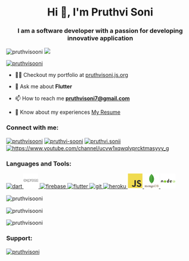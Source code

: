 <h1 align="center">Hi 👋, I'm Pruthvi Soni</h1>
<h3 align="center">I am a software developer with a passion for developing innovative application</h3>

<p align="left"> <img src="https://komarev.com/ghpvc/?username=pruthvisooni&label=Profile%20views&color=0e75b6&style=flat" alt="pruthvisooni" /> <img src="https://wakatime.com/badge/user/d4b6a03f-d30d-44ff-8e42-427244fd00ce.svg"/></p> 

<p align="left"> <a href="https://github.com/ryo-ma/github-profile-trophy"><img src="https://github-profile-trophy.vercel.app/?username=pruthvisooni&theme=onedark&margin-w=15" alt="pruthvisooni" /></a> </p>

- 👨‍💻 Checkout my portfolio at [pruthvisoni.js.org](https://pruthvisoni.js.org/)

- 💬 Ask me about **Flutter**

- 📫 How to reach me **pruthvisoni7@gmail.com**

- 📄 Know about my experiences [My Resume](https://shorturl.at/opzX6)

<h3 align="left">Connect with me:</h3>
<p align="left">
<a href="https://twitter.com/pruthvisooni" target="blank"><img align="center" src="https://raw.githubusercontent.com/rahuldkjain/github-profile-readme-generator/master/src/images/icons/Social/twitter.svg" alt="pruthvisooni" height="30" width="40" /></a>
<a href="https://linkedin.com/in/pruthvi-sooni" target="blank"><img align="center" src="https://raw.githubusercontent.com/rahuldkjain/github-profile-readme-generator/master/src/images/icons/Social/linked-in-alt.svg" alt="pruthvi-sooni" height="30" width="40" /></a>
<a href="https://instagram.com/pruthvi.sonii" target="blank"><img align="center" src="https://raw.githubusercontent.com/rahuldkjain/github-profile-readme-generator/master/src/images/icons/Social/instagram.svg" alt="pruthvi.sonii" height="30" width="40" /></a>
<a href="https://www.youtube.com/c/https://www.youtube.com/channel/ucvw1xqwqlvprcktmasyvy_g" target="blank"><img align="center" src="https://raw.githubusercontent.com/rahuldkjain/github-profile-readme-generator/master/src/images/icons/Social/youtube.svg" alt="https://www.youtube.com/channel/ucvw1xqwqlvprcktmasyvy_g" height="30" width="40" /></a>
</p>

<h3 align="left">Languages and Tools:</h3>
<p align="left"> <a href="https://dart.dev" target="_blank"> <img src="https://www.vectorlogo.zone/logos/dartlang/dartlang-icon.svg" alt="dart" width="40" height="40"/> </a> <a href="https://expressjs.com" target="_blank"> <img src="https://raw.githubusercontent.com/devicons/devicon/master/icons/express/express-original-wordmark.svg" alt="express" width="40" height="40"/> </a> <a href="https://firebase.google.com/" target="_blank"> <img src="https://www.vectorlogo.zone/logos/firebase/firebase-icon.svg" alt="firebase" width="40" height="40"/> </a> <a href="https://flutter.dev" target="_blank"> <img src="https://www.vectorlogo.zone/logos/flutterio/flutterio-icon.svg" alt="flutter" width="40" height="40"/> </a> <a href="https://git-scm.com/" target="_blank"> <img src="https://www.vectorlogo.zone/logos/git-scm/git-scm-icon.svg" alt="git" width="40" height="40"/> </a> <a href="https://heroku.com" target="_blank"> <img src="https://www.vectorlogo.zone/logos/heroku/heroku-icon.svg" alt="heroku" width="40" height="40"/> </a> <a href="https://developer.mozilla.org/en-US/docs/Web/JavaScript" target="_blank"> <img src="https://raw.githubusercontent.com/devicons/devicon/master/icons/javascript/javascript-original.svg" alt="javascript" width="40" height="40"/> </a> <a href="https://www.mongodb.com/" target="_blank"> <img src="https://raw.githubusercontent.com/devicons/devicon/master/icons/mongodb/mongodb-original-wordmark.svg" alt="mongodb" width="40" height="40"/> </a> <a href="https://nodejs.org" target="_blank"> <img src="https://raw.githubusercontent.com/devicons/devicon/master/icons/nodejs/nodejs-original-wordmark.svg" alt="nodejs" width="40" height="40"/> </a> </p>


<p><img align="center" src="https://github-readme-stats.vercel.app/api/top-langs?username=pruthvisooni&hide=kotlin,css,javascript&show_icons=true&locale=en&layout=compact" alt="pruthvisooni" /></p>



<p><img align="center" src="https://github-readme-stats.vercel.app/api?username=pruthvisooni&show_icons=true&locale=en" alt="pruthvisooni" /></p>



<p><img align="center" src="https://github-readme-streak-stats.herokuapp.com/?user=pruthvisooni&" alt="pruthvisooni" /></p>


<h3 align="left">Support:</h3>
<p><a href="https://www.buymeacoffee.com/pruthvisoni"> <img align="center" src="https://cdn.buymeacoffee.com/buttons/v2/default-yellow.png" height="50" width="210" alt="pruthvisoni" /></a></p><br><br>
